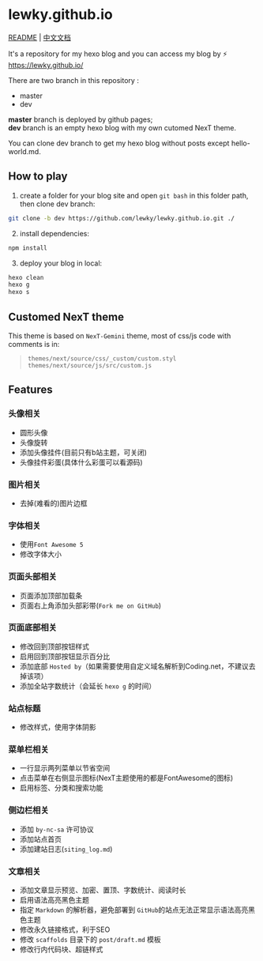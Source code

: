 # lewky.github.io
[README](https://github.com/lewky/lewky.github.io/blob/dev/README.md) | [中文文档](https://github.com/lewky/lewky.github.io/blob/dev/README_zh.md)

It's a repository for my hexo blog and you can access my blog by :zap: https://lewky.github.io/

There are two branch in this repository :
* master
* dev

**master** branch is deployed by github pages;  
**dev** branch is an empty hexo blog with my own cutomed NexT theme. 

You can clone dev branch to get my hexo blog without posts except hello-world.md.

## How to play

1. create a folder for your blog site and open `git bash` in this folder path, then clone dev branch:
```bash
git clone -b dev https://github.com/lewky/lewky.github.io.git ./
```

2. install dependencies:
```bash
npm install
```

3. deploy your blog in local:
```bash
hexo clean
hexo g
hexo s
```

## Customed NexT theme

This theme is based on `NexT-Gemini` theme, most of css/js code with comments is in: 

>`themes/next/source/css/_custom/custom.styl`
>`themes/next/source/js/src/custom.js`

## Features

### 头像相关

* 圆形头像
* 头像旋转
* 添加头像挂件(目前只有b站主题，可关闭)
* 头像挂件彩蛋(具体什么彩蛋可以看源码)

### 图片相关

* 去掉(难看的)图片边框

### 字体相关

* 使用`Font Awesome 5`
* 修改字体大小

### 页面头部相关

* 页面添加顶部加载条
* 页面右上角添加头部彩带(`Fork me on GitHub`)

### 页面底部相关

* 修改回到顶部按钮样式
* 启用回到顶部按钮显示百分比
* 添加底部 `Hosted by`（如果需要使用自定义域名解析到Coding.net，不建议去掉该项）
* 添加全站字数统计（会延长 `hexo g` 的时间）

### 站点标题

* 修改样式，使用字体阴影

### 菜单栏相关

* 一行显示两列菜单以节省空间
* 点击菜单在右侧显示图标(NexT主题使用的都是FontAwesome的图标)
* 启用标签、分类和搜索功能

### 侧边栏相关

* 添加 `by-nc-sa` 许可协议
* 添加站点首页
* 添加建站日志(`siting_log.md`)

### 文章相关

* 添加文章显示预览、加密、置顶、字数统计、阅读时长
* 启用语法高亮黑色主题
* 指定 `Markdown` 的解析器，避免部署到 `GitHub`的站点无法正常显示语法高亮黑色主题
* 修改永久链接格式，利于SEO
* 修改 `scaffolds` 目录下的 `post/draft.md` 模板
* 修改行内代码块、超链样式